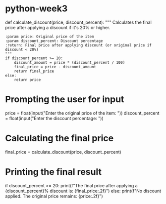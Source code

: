 # python-week3
def calculate_discount(price, discount_percent):
    """
    Calculates the final price after applying a discount if it's 20% or higher.
    
    :param price: Original price of the item
    :param discount_percent: Discount percentage
    :return: Final price after applying discount (or original price if discount < 20%)
    """
    if discount_percent >= 20:
        discount_amount = price * (discount_percent / 100)
        final_price = price - discount_amount
        return final_price
    else:
        return price

# Prompting the user for input
price = float(input("Enter the original price of the item: "))
discount_percent = float(input("Enter the discount percentage: "))

# Calculating the final price
final_price = calculate_discount(price, discount_percent)

# Printing the final result
if discount_percent >= 20:
    print(f"The final price after applying a {discount_percent}% discount is: {final_price:.2f}")
else:
    print(f"No discount applied. The original price remains: {price:.2f}")
